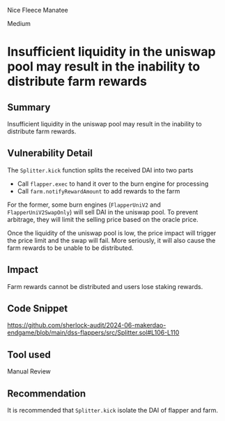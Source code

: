 Nice Fleece Manatee

Medium

# Insufficient liquidity in the uniswap pool may result in the inability to distribute farm rewards

## Summary

Insufficient liquidity in the uniswap pool may result in the inability to distribute farm rewards.

## Vulnerability Detail

The `Splitter.kick` function splits the received DAI into two parts

- Call `flapper.exec` to hand it over to the burn engine for processing
- Call `farm.notifyRewardAmount` to add rewards to the farm

For the former, some burn engines (`FlapperUniV2` and `FlapperUniV2SwapOnly`) will sell DAI in the uniswap pool. To prevent arbitrage, they will limit the selling price based on the oracle price.

Once the liquidity of the uniswap pool is low, the price impact will trigger the price limit and the swap will fail. More seriously, it will also cause the farm rewards to be unable to be distributed.

## Impact

Farm rewards cannot be distributed and users lose staking rewards.

## Code Snippet

https://github.com/sherlock-audit/2024-06-makerdao-endgame/blob/main/dss-flappers/src/Splitter.sol#L106-L110

## Tool used

Manual Review

## Recommendation

It is recommended that `Splitter.kick` isolate the DAI of flapper and farm.